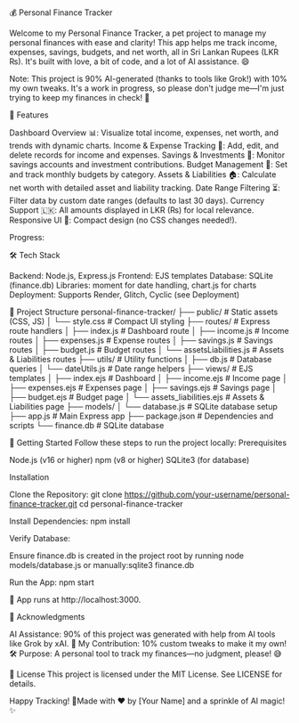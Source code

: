 💰 Personal Finance Tracker
  
Welcome to my Personal Finance Tracker, a pet project to manage my personal finances with ease and clarity! This app helps me track income, expenses, savings, budgets, and net worth, all in Sri Lankan Rupees (LKR ₨). It's built with love, a bit of code, and a lot of AI assistance. 😄

Note: This project is 90% AI-generated (thanks to tools like Grok!) with 10% my own tweaks. It's a work in progress, so please don't judge me—I'm just trying to keep my finances in check! 🙈


🚀 Features

Dashboard Overview 📊: Visualize total income, expenses, net worth, and trends with dynamic charts.
Income & Expense Tracking 💸: Add, edit, and delete records for income and expenses.
Savings & Investments 🏦: Monitor savings accounts and investment contributions.
Budget Management 📅: Set and track monthly budgets by category.
Assets & Liabilities 🏠: Calculate net worth with detailed asset and liability tracking.
Date Range Filtering ⏳: Filter data by custom date ranges (defaults to last 30 days).
Currency Support 🇱🇰: All amounts displayed in LKR (₨) for local relevance.
Responsive UI 📱: Compact design (no CSS changes needed!).

Progress:

🛠️ Tech Stack

Backend: Node.js, Express.js
Frontend: EJS templates
Database: SQLite (finance.db)
Libraries: moment for date handling, chart.js for charts
Deployment: Supports Render, Glitch, Cyclic (see Deployment)


📂 Project Structure
personal-finance-tracker/
├── public/               # Static assets (CSS, JS)
│   └── style.css         # Compact UI styling
├── routes/               # Express route handlers
│   ├── index.js          # Dashboard route
│   ├── income.js         # Income routes
│   ├── expenses.js       # Expense routes
│   ├── savings.js        # Savings routes
│   ├── budget.js         # Budget routes
│   └── assetsLiabilities.js # Assets & Liabilities routes
├── utils/                # Utility functions
│   ├── db.js             # Database queries
│   └── dateUtils.js      # Date range helpers
├── views/                # EJS templates
│   ├── index.ejs         # Dashboard
│   ├── income.ejs        # Income page
│   ├── expenses.ejs      # Expenses page
│   ├── savings.ejs       # Savings page
│   ├── budget.ejs        # Budget page
│   └── assets_liabilities.ejs # Assets & Liabilities page
├── models/
│   └── database.js       # SQLite database setup
├── app.js                # Main Express app
├── package.json          # Dependencies and scripts
└── finance.db            # SQLite database


🏁 Getting Started
Follow these steps to run the project locally:
Prerequisites

Node.js (v16 or higher)
npm (v8 or higher)
SQLite3 (for database)

Installation

Clone the Repository:
git clone https://github.com/your-username/personal-finance-tracker.git
cd personal-finance-tracker


Install Dependencies:
npm install


Verify Database:

Ensure finance.db is created in the project root by running node models/database.js or manually:sqlite3 finance.db




Run the App:
npm start

🚀 App runs at http://localhost:3000.



🙏 Acknowledgments

AI Assistance: 90% of this project was generated with help from AI tools like Grok by xAI. 🤖
My Contribution: 10% custom tweaks to make it my own! 🛠️
Purpose: A personal tool to track my finances—no judgment, please! 😅


📜 License
This project is licensed under the MIT License. See LICENSE for details.

Happy Tracking! 💸Made with ❤️ by [Your Name] and a sprinkle of AI magic! ✨
